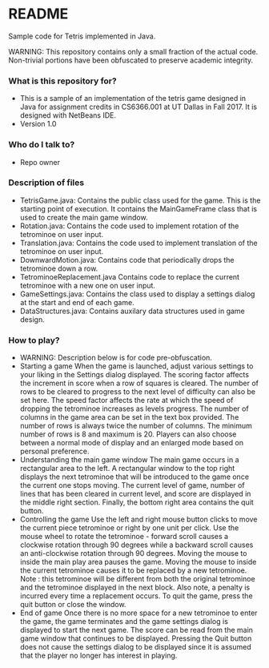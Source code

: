 # README #

Sample code for Tetris implemented in Java.

WARNING: This repository contains only a small fraction of the actual code. Non-trivial portions have been obfuscated to preserve academic integrity.

### What is this repository for? ###

* This is a sample of an implementation of the tetris game designed in Java for assignment credits in CS6366.001 at UT Dallas in Fall 2017. It is designed with NetBeans IDE.
* Version 1.0

### Who do I talk to? ###

* Repo owner

### Description of files ###
* TetrisGame.java: 
Contains the public class used for the game. This is the starting point of execution. It contains the MainGameFrame class that is used to create the main game window.
* Rotation.java: 
Contains the code used to implement rotation of the tetrominoe on user input.
* Translation.java: 
Contains the code used to implement translation of the tetrominoe on user input.
* DownwardMotion.java: 
Contains code that periodically drops the tetrominoe down a row.
* TetrominoeReplacement.java
Contains code to replace the current tetrominoe with a new one on user input.
* GameSettings.java: 
Contains the class used to display a settings dialog at the start and end of each game.
* DataStructures.java: 
Contains auxilary data structures used in game design.

### How to play? ###
* WARNING: Description below is for code pre-obfuscation.
* Starting a game
When the game is launched, adjust various settings to your liking in the Settings dialog displayed. The scoring factor affects the increment in score when a row of squares is cleared. The number of rows to be cleared to progress to the next level of difficulty can also be set here. The speed factor affects the rate at which the speed of dropping the tetrominoe increases as levels progress. The number of columns in the game area can be set in the text box provided. The number of rows is always twice the number of columns. The minimum number of rows is 8 and maximum is 20. Players can also choose between a normal mode of display and an enlarged mode based on personal preference.
* Understanding the main game window
The main game occurs in a rectangular area to the left. A rectangular window to the top right displays the next tetrominoe that will be introduced to the game once the current one stops moving. The current level of game, number of lines that has been cleared in current level, and score are displayed in the middle right section. Finally, the bottom right area contains the quit button. 
* Controlling the game
Use the left and right mouse button clicks to move the current piece tetrominoe or right by one unit per click. Use the mouse wheel to rotate the tetrominoe - forward scroll causes a clockwise rotation through 90 degrees while a backward scroll causes an anti-clockwise rotation through 90 degrees. Moving the mouse to inside the main play area pauses the game. Moving the mouse to inside the current tetrominoe causes it to be replaced by a new tetrominoe. Note : this tetrominoe will be different from both the original tetrominoe and the tetrominoe displayed in the next block. Also note, a penalty is incurred every time a replacement occurs. To quit the game, press the quit button or close the window.
* End of game
Once there is no more space for a new tetrominoe to enter the game, the game terminates and the game settings dialog is displayed to start the next game. The score can be read from the main game window that continues to be displayed. Pressing the Quit button does not cause the settings dialog to be displayed since it is assumed that the player no longer has interest in playing.
